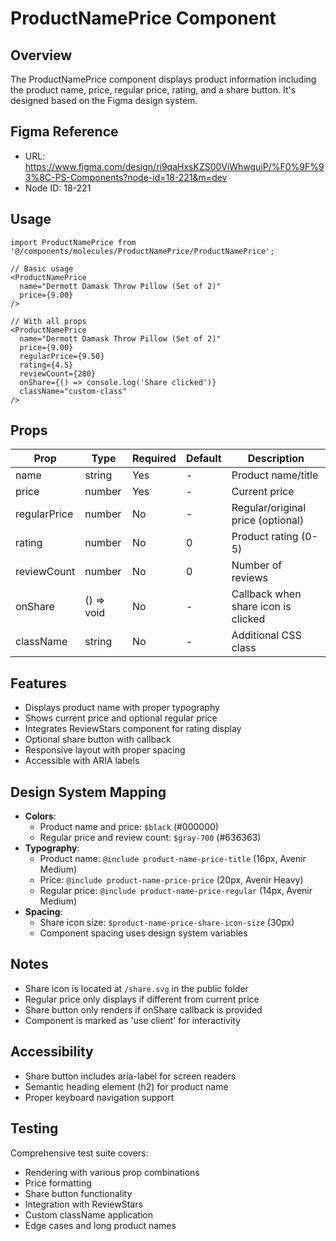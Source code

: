 # ProductNamePrice Component

## Overview
The ProductNamePrice component displays product information including the product name, price, regular price, rating, and a share button. It's designed based on the Figma design system.

## Figma Reference
- URL: https://www.figma.com/design/ri9qaHxsKZS00ViWhwguiP/%F0%9F%93%8C-PS-Components?node-id=18-221&m=dev
- Node ID: 18-221

## Usage

```tsx
import ProductNamePrice from '@/components/molecules/ProductNamePrice/ProductNamePrice';

// Basic usage
<ProductNamePrice
  name="Dermott Damask Throw Pillow (Set of 2)"
  price={9.00}
/>

// With all props
<ProductNamePrice
  name="Dermott Damask Throw Pillow (Set of 2)"
  price={9.00}
  regularPrice={9.50}
  rating={4.5}
  reviewCount={280}
  onShare={() => console.log('Share clicked')}
  className="custom-class"
/>
```

## Props

| Prop | Type | Required | Default | Description |
|------|------|----------|---------|-------------|
| name | string | Yes | - | Product name/title |
| price | number | Yes | - | Current price |
| regularPrice | number | No | - | Regular/original price (optional) |
| rating | number | No | 0 | Product rating (0-5) |
| reviewCount | number | No | 0 | Number of reviews |
| onShare | () => void | No | - | Callback when share icon is clicked |
| className | string | No | - | Additional CSS class |

## Features
- Displays product name with proper typography
- Shows current price and optional regular price
- Integrates ReviewStars component for rating display
- Optional share button with callback
- Responsive layout with proper spacing
- Accessible with ARIA labels

## Design System Mapping
- **Colors**: 
  - Product name and price: `$black` (#000000)
  - Regular price and review count: `$gray-700` (#636363)
- **Typography**:
  - Product name: `@include product-name-price-title` (16px, Avenir Medium)
  - Price: `@include product-name-price-price` (20px, Avenir Heavy)
  - Regular price: `@include product-name-price-regular` (14px, Avenir Medium)
- **Spacing**:
  - Share icon size: `$product-name-price-share-icon-size` (30px)
  - Component spacing uses design system variables

## Notes
- Share icon is located at `/share.svg` in the public folder
- Regular price only displays if different from current price
- Share button only renders if onShare callback is provided
- Component is marked as 'use client' for interactivity

## Accessibility
- Share button includes aria-label for screen readers
- Semantic heading element (h2) for product name
- Proper keyboard navigation support

## Testing
Comprehensive test suite covers:
- Rendering with various prop combinations
- Price formatting
- Share button functionality
- Integration with ReviewStars
- Custom className application
- Edge cases and long product names